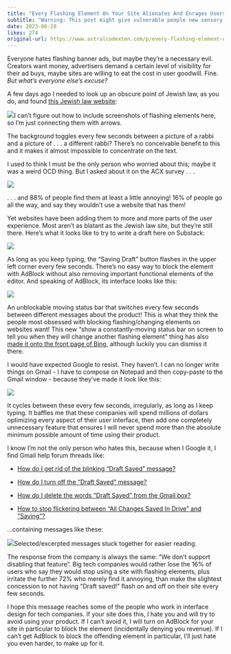 ```yaml
---
title: "Every Flashing Element On Your Site Alienates And Enrages Users"
subtitle: "Warning: This post might give vulnerable people new sensory sensitivities"
date: 2023-06-28
likes: 274
original-url: https://www.astralcodexten.com/p/every-flashing-element-on-your-site
---
```

Everyone hates flashing banner ads, but maybe they’re a necessary evil. Creators want money, advertisers demand a certain level of visibility for their ad buys, maybe sites are willing to eat the cost in user goodwill. Fine. _But what’s everyone else’s excuse?_

A few days ago I needed to look up an obscure point of Jewish law, as you do, and found [this Jewish law website](https://halachayomit.co.il/en/default.aspx?HalachaID=2338):

[![](https://substackcdn.com/image/fetch/w_1456,c_limit,f_auto,q_auto:good,fl_progressive:steep/https%3A%2F%2Fsubstack-post-media.s3.amazonaws.com%2Fpublic%2Fimages%2F6bcb3797-0865-42c3-938b-694344b14fda_1490x366.png)](https://substackcdn.com/image/fetch/f_auto,q_auto:good,fl_progressive:steep/https%3A%2F%2Fsubstack-post-media.s3.amazonaws.com%2Fpublic%2Fimages%2F6bcb3797-0865-42c3-938b-694344b14fda_1490x366.png)I can’t figure out how to include screenshots of flashing elements here, so I’m just connecting them with arrows.

The background toggles every few seconds between a picture of a rabbi and a picture of . . . a different rabbi? There’s no conceivable benefit to this and it makes it almost impossible to concentrate on the text.

I used to think I must be the only person who worried about this; maybe it was a weird OCD thing. But I asked about it on the ACX survey . . .

[![](https://substackcdn.com/image/fetch/w_1456,c_limit,f_auto,q_auto:good,fl_progressive:steep/https%3A%2F%2Fsubstack-post-media.s3.amazonaws.com%2Fpublic%2Fimages%2Fa1ebd255-c331-417a-b10d-a4516f95b309_627x333.png)](https://substackcdn.com/image/fetch/f_auto,q_auto:good,fl_progressive:steep/https%3A%2F%2Fsubstack-post-media.s3.amazonaws.com%2Fpublic%2Fimages%2Fa1ebd255-c331-417a-b10d-a4516f95b309_627x333.png)

. . . and 88% of people find them at least a little annoying! 16% of people go all the way, and say they wouldn’t use a website that has them!

Yet websites have been adding them to more and more parts of the user experience. Most aren’t as blatant as the Jewish law site, but they’re still there. Here’s what it looks like to try to write a draft here on Substack: 

[![](https://substackcdn.com/image/fetch/w_1456,c_limit,f_auto,q_auto:good,fl_progressive:steep/https%3A%2F%2Fsubstack-post-media.s3.amazonaws.com%2Fpublic%2Fimages%2F76c57f9b-9f09-47ea-ad32-e54ffea3fd7f_1682x571.png)](https://substackcdn.com/image/fetch/f_auto,q_auto:good,fl_progressive:steep/https%3A%2F%2Fsubstack-post-media.s3.amazonaws.com%2Fpublic%2Fimages%2F76c57f9b-9f09-47ea-ad32-e54ffea3fd7f_1682x571.png)

As long as you keep typing, the “Saving Draft” button flashes in the upper left corner every few seconds. There’s no easy way to block the element with AdBlock without also removing important functional elements of the editor. And speaking of AdBlock, its interface looks like this:

[![](https://substackcdn.com/image/fetch/w_1456,c_limit,f_auto,q_auto:good,fl_progressive:steep/https%3A%2F%2Fsubstack-post-media.s3.amazonaws.com%2Fpublic%2Fimages%2Fe6e1335d-e0b1-46dd-8395-65605358596a_1551x494.png)](https://substackcdn.com/image/fetch/f_auto,q_auto:good,fl_progressive:steep/https%3A%2F%2Fsubstack-post-media.s3.amazonaws.com%2Fpublic%2Fimages%2Fe6e1335d-e0b1-46dd-8395-65605358596a_1551x494.png)

An unblockable moving status bar that switches every few seconds between different messages about the product! This is what they think the people most obsessed with blocking flashing/changing elements on websites want! This new “show a constantly-moving status bar on screen to tell you when they will change another flashing element” thing has also [made it onto the front page of Bing](https://www.bing.com/), although luckily you can dismiss it there.

I would have expected Google to resist. They haven’t. I can no longer write things on Gmail - I have to compose on Notepad and then copy-paste to the Gmail window - because they’ve made it look like this:

[![](https://substackcdn.com/image/fetch/w_1456,c_limit,f_auto,q_auto:good,fl_progressive:steep/https%3A%2F%2Fsubstack-post-media.s3.amazonaws.com%2Fpublic%2Fimages%2Fd94695d7-f8b4-4f34-90f3-7fd686899f21_1110x494.png)](https://substackcdn.com/image/fetch/f_auto,q_auto:good,fl_progressive:steep/https%3A%2F%2Fsubstack-post-media.s3.amazonaws.com%2Fpublic%2Fimages%2Fd94695d7-f8b4-4f34-90f3-7fd686899f21_1110x494.png)

It cycles between these every few seconds, irregularly, as long as I keep typing. It baffles me that these companies will spend millions of dollars optimizing every aspect of their user interface, then add one completely unnecessary feature that ensures I will never spend more than the absolute minimum possible amount of time using their product.

I know I’m not the only person who hates this, because when I Google it, I find Gmail help forum threads like:

  * [How do I get rid of the blinking “Draft Saved” message?](https://support.google.com/mail/thread/2808025/how-do-i-get-rid-of-the-blinking-draft-saved-message?hl=en)

  * [How do I turn off the “Draft Saved” message?](https://support.google.com/mail/thread/174350069/how-do-i-turn-off-the-draft-saved-message?hl=en)

  * [How do I delete the words “Draft Saved” from the Gmail box?](https://support.google.com/mail/thread/5525878/how-do-i-delete-the-words-drafts-saved-from-the-gmail-box?hl=en)

  * [How to stop flickering between “All Changes Saved In Drive” and “Saving”?](https://support.google.com/docs/thread/2171570/how-to-stop-flickering-between-all-changes-saved-in-drive-and-saving?hl=en)




…containing messages like these:

[![](https://substackcdn.com/image/fetch/w_1456,c_limit,f_auto,q_auto:good,fl_progressive:steep/https%3A%2F%2Fsubstack-post-media.s3.amazonaws.com%2Fpublic%2Fimages%2F68e4f43c-9d05-4368-8511-3f1cd6acafb5_851x1423.png)](https://substackcdn.com/image/fetch/f_auto,q_auto:good,fl_progressive:steep/https%3A%2F%2Fsubstack-post-media.s3.amazonaws.com%2Fpublic%2Fimages%2F68e4f43c-9d05-4368-8511-3f1cd6acafb5_851x1423.png)Selected/excerpted messages stuck together for easier reading.

The response from the company is always the same: “We don’t support disabling that feature”. Big tech companies would rather lose the 16% of users who say they would stop using a site with flashing elements, plus irritate the further 72% who merely find it annoying, than make the slightest concession to not having “Draft saved!” flash on and off on their site every few seconds.

I hope this message reaches some of the people who work in interface design for tech companies. If your site does this, I hate you and will try to avoid using your product. If I can’t avoid it, I will turn on AdBlock for your site in particular to block the element (incidentally denying you revenue). If I can’t get AdBlock to block the offending element in particular, I’ll just hate you even harder, to make up for it.
